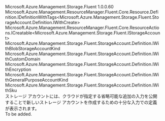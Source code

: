<Type Name="IWithCreate" FullName="Microsoft.Azure.Management.Storage.Fluent.StorageAccount.Definition.IWithCreate">
  <TypeSignature Language="C#" Value="public interface IWithCreate : Microsoft.Azure.Management.ResourceManager.Fluent.Core.Resource.Definition.IDefinitionWithTags&lt;Microsoft.Azure.Management.Storage.Fluent.StorageAccount.Definition.IWithCreate&gt;, Microsoft.Azure.Management.ResourceManager.Fluent.Core.ResourceActions.ICreatable&lt;Microsoft.Azure.Management.Storage.Fluent.IStorageAccount&gt;, Microsoft.Azure.Management.Storage.Fluent.StorageAccount.Definition.IWithBlobStorageAccountKind, Microsoft.Azure.Management.Storage.Fluent.StorageAccount.Definition.IWithCustomDomain, Microsoft.Azure.Management.Storage.Fluent.StorageAccount.Definition.IWithEncryption, Microsoft.Azure.Management.Storage.Fluent.StorageAccount.Definition.IWithGeneralPurposeAccountKind, Microsoft.Azure.Management.Storage.Fluent.StorageAccount.Definition.IWithSku" />
  <TypeSignature Language="ILAsm" Value=".class public interface auto ansi abstract IWithCreate implements class Microsoft.Azure.Management.ResourceManager.Fluent.Core.Resource.Definition.IDefinitionWithTags`1&lt;class Microsoft.Azure.Management.Storage.Fluent.StorageAccount.Definition.IWithCreate&gt;, class Microsoft.Azure.Management.ResourceManager.Fluent.Core.ResourceActions.ICreatable`1&lt;class Microsoft.Azure.Management.Storage.Fluent.IStorageAccount&gt;, class Microsoft.Azure.Management.ResourceManager.Fluent.Core.ResourceActions.IIndexable, class Microsoft.Azure.Management.Storage.Fluent.StorageAccount.Definition.IWithBlobStorageAccountKind, class Microsoft.Azure.Management.Storage.Fluent.StorageAccount.Definition.IWithCustomDomain, class Microsoft.Azure.Management.Storage.Fluent.StorageAccount.Definition.IWithEncryption, class Microsoft.Azure.Management.Storage.Fluent.StorageAccount.Definition.IWithGeneralPurposeAccountKind, class Microsoft.Azure.Management.Storage.Fluent.StorageAccount.Definition.IWithSku" />
  <TypeSignature Language="DocId" Value="T:Microsoft.Azure.Management.Storage.Fluent.StorageAccount.Definition.IWithCreate" />
  <TypeSignature Language="VB.NET" Value="Public Interface IWithCreate&#xA;Implements ICreatable(Of IStorageAccount), IDefinitionWithTags(Of IWithCreate), IWithBlobStorageAccountKind, IWithCustomDomain, IWithEncryption, IWithGeneralPurposeAccountKind, IWithSku" />
  <TypeSignature Language="F#" Value="type IWithCreate = interface&#xA;    interface ICreatable&lt;IStorageAccount&gt;&#xA;    interface IIndexable&#xA;    interface IWithSku&#xA;    interface IWithBlobStorageAccountKind&#xA;    interface IWithGeneralPurposeAccountKind&#xA;    interface IWithEncryption&#xA;    interface IWithCustomDomain&#xA;    interface IDefinitionWithTags&lt;IWithCreate&gt;" />
  <AssemblyInfo>
    <AssemblyName>Microsoft.Azure.Management.Storage.Fluent</AssemblyName>
    <AssemblyVersion>1.0.0.60</AssemblyVersion>
  </AssemblyInfo>
  <Interfaces>
    <Interface>
      <InterfaceName>Microsoft.Azure.Management.ResourceManager.Fluent.Core.Resource.Definition.IDefinitionWithTags&lt;Microsoft.Azure.Management.Storage.Fluent.StorageAccount.Definition.IWithCreate&gt;</InterfaceName>
    </Interface>
    <Interface>
      <InterfaceName>Microsoft.Azure.Management.ResourceManager.Fluent.Core.ResourceActions.ICreatable&lt;Microsoft.Azure.Management.Storage.Fluent.IStorageAccount&gt;</InterfaceName>
    </Interface>
    <Interface>
      <InterfaceName>Microsoft.Azure.Management.Storage.Fluent.StorageAccount.Definition.IWithBlobStorageAccountKind</InterfaceName>
    </Interface>
    <Interface>
      <InterfaceName>Microsoft.Azure.Management.Storage.Fluent.StorageAccount.Definition.IWithCustomDomain</InterfaceName>
    </Interface>
    <Interface>
      <InterfaceName>Microsoft.Azure.Management.Storage.Fluent.StorageAccount.Definition.IWithEncryption</InterfaceName>
    </Interface>
    <Interface>
      <InterfaceName>Microsoft.Azure.Management.Storage.Fluent.StorageAccount.Definition.IWithGeneralPurposeAccountKind</InterfaceName>
    </Interface>
    <Interface>
      <InterfaceName>Microsoft.Azure.Management.Storage.Fluent.StorageAccount.Definition.IWithSku</InterfaceName>
    </Interface>
  </Interfaces>
  <Docs>
    <summary>
            ストレージ アカウントには、クラウドが指定する省略可能な追加の入力を公開することで新しいストレージ アカウントを作成するための十分な入力での定義が表示されます。
            </summary>
    <remarks>To be added.</remarks>
  </Docs>
  <Members />
</Type>